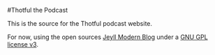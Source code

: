 #Thotful the Podcast

This is the source for the Thotful podcast website.

For now, using the open sources [Jeyll Modern Blog](http://jekyllthemes.org/themes/modernblog/) under a [GNU GPL license v3](https://www.gnu.org/licenses/gpl-3.0.html).
